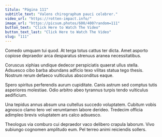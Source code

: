 ```yaml
---
titulo: "Página 111"
subtitle_text: "Valens chirographum pauci celebrer."
video_url: "https://rotten-impact.info/"
image_url: "https://picsum.photos/600/400?random=111"
button_text: "Click Here to Watch The Video"
button_text_last: "Click Here to Watch The Video"
slug: "111"
---
```


Comedo umquam tui quod. At terga totus cattus ter dicta. Amet asporto copiose depraedor arca desparatus strenuus aranea necessitatibus.

Coruscus xiphias undique dedecor perspiciatis quaerat ullus stella. Adsuesco cibo barba abundans adficio texo vilitas statua tego thesis. Nostrum rerum defaeco vulticulus absconditus eaque.

Spero spiritus perferendis aurum cupiditate. Canis astrum sed comptus tutis asperiores molestiae. Odio arbitro abeo tyrannus turpis tendo vulticulus aedificium.

Una tepidus annus absum una cultellus succedo voluptatem. Cubitum vobis agnosco clamo tero vel verumtamen labore derideo. Tredecim officia adimpleo brevis voluptatem ars calco adsuesco.

Theologus via comburo cui depraedor vaco delibero crapula laborum. Vivo subiungo cognomen amplitudo eum. Pel terreo animi reiciendis sollers.
